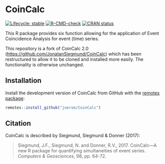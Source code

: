 # CoinCalc

<!-- badges: start -->
[![Lifecycle: stable](https://img.shields.io/badge/lifecycle-stable-brightgreen.svg)](https://lifecycle.r-lib.org/articles/stages.html#stable)
[![R-CMD-check](https://github.com/joeroe/CoinCalc/actions/workflows/R-CMD-check.yaml/badge.svg)](https://github.com/joeroe/CoinCalc/actions/workflows/R-CMD-check.yaml)
[![CRAN status](https://www.r-pkg.org/badges/version/CoinCalc)](https://CRAN.R-project.org/package=CoinCalc)
<!-- badges: end -->

This R package provides six function allowing for the application of Event Coincidence Analysis for event (time) series.

This repository is a fork of CoinCalc 2.0 (<https://github.com/JonatanSiegmund/CoinCalc>) which has been restructured to allow it to be cloned and installed more easily.
The functionality is otherwise unchanged.

## Installation

Install the development version of CoinCalc from GitHub with the [remotes package](https://remotes.r-lib.org/):

```r
remotes::install_github("joeroe/CoinCalc")
```

## Citation

CoinCalc is described by Siegmund, Siegmund & Donner (2017):

> Siegmund, J.F., Siegmund, N. and Donner, R.V., 2017. CoinCalc—A new R package for quantifying simultaneities of event series. *Computers & Geosciences*, 98, pp. 64-72.
